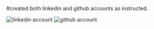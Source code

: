#created both linkedin and github accounts as instructed. 


![linkedin account](https://github.com/pn1616/ACM_TASK_PAVITHRA_NAIR/assets/143744137/34a3dbae-1953-4a06-882b-27e998da453a)
![github account](https://github.com/pn1616/lets-do-this/assets/143744137/d8d3e3e7-c86d-4a99-8817-d3682f37caa3)


